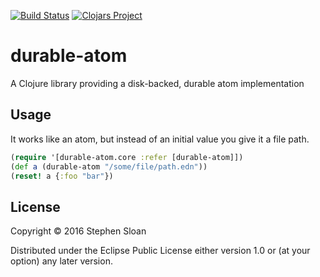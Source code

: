 [![Build Status](https://travis-ci.org/polygloton/durable-atom.svg?branch=master)](https://travis-ci.org/polygloton/durable-atom)
[![Clojars Project](https://img.shields.io/clojars/v/durable-atom.svg)](https://clojars.org/durable-atom)


# durable-atom

A Clojure library providing a disk-backed, durable atom implementation

## Usage

It works like an atom, but instead of an initial value you give it a file path.

```clojure
(require '[durable-atom.core :refer [durable-atom]])
(def a (durable-atom "/some/file/path.edn"))
(reset! a {:foo "bar"})
```

## License

Copyright © 2016 Stephen Sloan

Distributed under the Eclipse Public License either version 1.0 or (at
your option) any later version.
